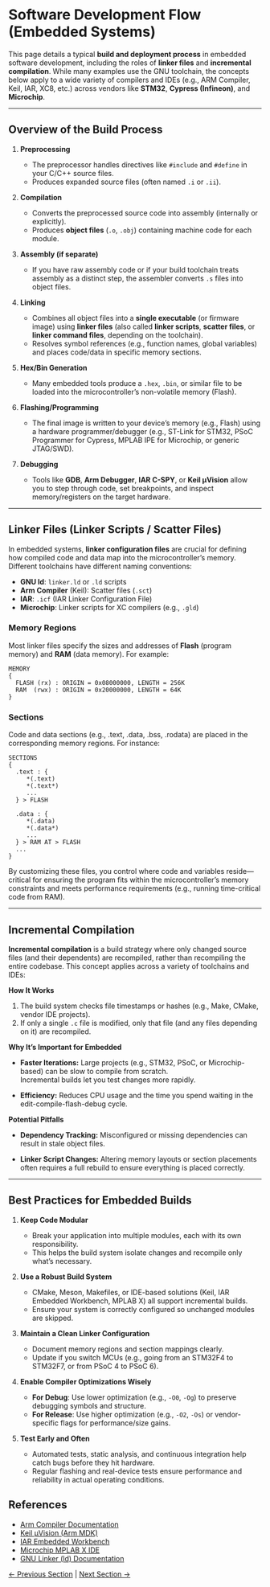 # Software Development Flow (Embedded Systems)

This page details a typical **build and deployment process** in embedded software development, including the roles of **linker files** and **incremental compilation**. While many examples use the GNU toolchain, the concepts below apply to a wide variety of compilers and IDEs (e.g., ARM Compiler, Keil, IAR, XC8, etc.) across vendors like **STM32**, **Cypress (Infineon)**, and **Microchip**.

---

## Overview of the Build Process

1. **Preprocessing**  

      - The preprocessor handles directives like `#include` and `#define` in your C/C++ source files.  
      - Produces expanded source files (often named `.i` or `.ii`).

2. **Compilation**  

      - Converts the preprocessed source code into assembly (internally or explicitly).  
      - Produces **object files** (`.o`, `.obj`) containing machine code for each module.

3. **Assembly (if separate)**  

      - If you have raw assembly code or if your build toolchain treats assembly as a distinct step, the assembler converts `.s` files into object files.

4. **Linking**  

      - Combines all object files into a **single executable** (or firmware image) using **linker files** (also called **linker scripts**, **scatter files**, or **linker command files**, depending on the toolchain).  
      - Resolves symbol references (e.g., function names, global variables) and places code/data in specific memory sections.

5. **Hex/Bin Generation**  

      - Many embedded tools produce a `.hex`, `.bin`, or similar file to be loaded into the microcontroller’s non-volatile memory (Flash).

6. **Flashing/Programming**  

      - The final image is written to your device’s memory (e.g., Flash) using a hardware programmer/debugger (e.g., ST-Link for STM32, PSoC Programmer for Cypress, MPLAB IPE for Microchip, or generic JTAG/SWD).

7. **Debugging**  

      - Tools like **GDB**, **Arm Debugger**, **IAR C-SPY**, or **Keil µVision** allow you to step through code, set breakpoints, and inspect memory/registers on the target hardware.

---

## Linker Files (Linker Scripts / Scatter Files)

In embedded systems, **linker configuration files** are crucial for defining how compiled code and data map into the microcontroller’s memory. Different toolchains have different naming conventions:

- **GNU ld**: `linker.ld` or `.ld` scripts  
- **Arm Compiler** (Keil): Scatter files (`.sct`)  
- **IAR**: `.icf` (IAR Linker Configuration File)  
- **Microchip**: Linker scripts for XC compilers (e.g., `.gld`)

### Memory Regions
Most linker files specify the sizes and addresses of **Flash** (program memory) and **RAM** (data memory). For example:

```ld
MEMORY
{
  FLASH (rx) : ORIGIN = 0x08000000, LENGTH = 256K
  RAM  (rwx) : ORIGIN = 0x20000000, LENGTH = 64K
}
```

### Sections
Code and data sections (e.g., .text, .data, .bss, .rodata) are placed in the corresponding memory regions. For instance:
```ld
SECTIONS
{
  .text : {
     *(.text)
     *(.text*)
     ...
  } > FLASH

  .data : {
     *(.data)
     *(.data*)
     ...
  } > RAM AT > FLASH
  ...
}
```

By customizing these files, you control where code and variables reside—critical for ensuring the program fits within the microcontroller’s memory constraints and meets performance requirements (e.g., running time-critical code from RAM).

---
## Incremental Compilation

**Incremental compilation** is a build strategy where only changed source files (and their dependents) are recompiled, rather than recompiling the entire codebase. This concept applies across a variety of toolchains and IDEs:

**How It Works**

1. The build system checks file timestamps or hashes (e.g., Make, CMake, vendor IDE projects).  
2. If only a single `.c` file is modified, only that file (and any files depending on it) are recompiled.

**Why It’s Important for Embedded**

- **Faster Iterations:** Large projects (e.g., STM32, PSoC, or Microchip-based) can be slow to compile from scratch.  
  Incremental builds let you test changes more rapidly.

- **Efficiency:** Reduces CPU usage and the time you spend waiting in the edit-compile-flash-debug cycle.

**Potential Pitfalls**

- **Dependency Tracking:**  Misconfigured or missing dependencies can result in stale object files.

- **Linker Script Changes:**  Altering memory layouts or section placements often requires a full rebuild to ensure everything is placed correctly.

---
## Best Practices for Embedded Builds

1. **Keep Code Modular**

      - Break your application into multiple modules, each with its own responsibility.  
      - This helps the build system isolate changes and recompile only what’s necessary.

2. **Use a Robust Build System**

      - CMake, Meson, Makefiles, or IDE-based solutions (Keil, IAR Embedded Workbench, MPLAB X) all support incremental builds.  
      - Ensure your system is correctly configured so unchanged modules are skipped.

3. **Maintain a Clean Linker Configuration**

      - Document memory regions and section mappings clearly.  
      - Update if you switch MCUs (e.g., going from an STM32F4 to STM32F7, or from PSoC 4 to PSoC 6).

4. **Enable Compiler Optimizations Wisely**

      - **For Debug**: Use lower optimization (e.g., `-O0`, `-Og`) to preserve debugging symbols and structure.  
      - **For Release**: Use higher optimization (e.g., `-O2`, `-Os`) or vendor-specific flags for performance/size gains.

5. **Test Early and Often**

      - Automated tests, static analysis, and continuous integration help catch bugs before they hit hardware.  
      - Regular flashing and real-device tests ensure performance and reliability in actual operating conditions.

## References

- [Arm Compiler Documentation](https://developer.arm.com/tools-and-software/embedded/arm-compiler)  
- [Keil µVision (Arm MDK)](https://www.keil.com/mdk5/)  
- [IAR Embedded Workbench](https://www.iar.com/iar-embedded-workbench/)  
- [Microchip MPLAB X IDE](https://www.microchip.com/en-us/development-tools-tools-and-software/mplab-x-ide)  
- [GNU Linker (ld) Documentation](https://sourceware.org/binutils/docs-2.40/ld/)  



[← Previous Section](../previous-topic) | [Next Section →](../next-topic)
